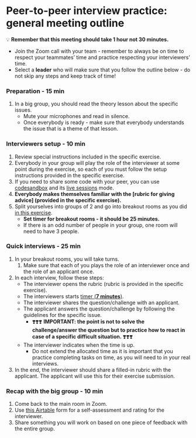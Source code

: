# Peer-to-peer interview practice: general meeting outline

💡 **Remember that this meeting should take 1 hour not 30 minutes.**

- Join the Zoom call with your team - remember to always be on time to respect your teammates’ time and practice respecting your interviewers’ time.
- Select a **leader** who will make sure that you follow the outline below - do not skip any steps and keep track of time!

### Preparation - 15 min

1. In a big group, you should read the theory lesson about the specific issues.
    - Mute your microphones and read in silence.
    - Once everybody is ready - make sure that everybody understands the issue that is a theme of that lesson.

### Interviewers setup - 10 min

1. Review special instructions included in the specific exercise.
2. Everybody in your group will play the role of the interviewer at some point during the exercise, so each of you must follow the setup instructions provided in the specific exercise.
3. If you need to share some code with your peer, you can use [codesandbox](https://codesandbox.io/signin) and its [live sessions](https://codesandbox.io/docs/live) mode.
4. **Everybody makes themselves familiar with the [rubric for giving advice] (provided in the specific exercise).**
5. Split yourselves into groups of 2 and go into breakout rooms as you did [in this exercise](https://github.com/microverseinc/curriculum-professional-skills/blob/main/job-search/job-searching-morning-session-using-breakout-rooms-for-interview-practice.md#what-are-breakout-rooms).
    - **Set timer for breakout rooms - it should be 25 minutes.**
    - If there is an odd number of people in your group, one room will need to have 3 people.

### Quick interviews - 25 min

1. In your breakout rooms, you will take turns.
    1. Make sure that each of you plays the role of an interviewer once and the role of an applicant once.
2. In each interview, follow these steps:
    - The interviewer opens the rubric (rubric is provided in the specific exercise).
    - The interviewers starts [timer (**7 minutes**)](https://vclock.com/timer/#countdown=00:07:00&enabled=0&seconds=420&title=Peer+interviews+practice&sound=xylophone&loop=1).
    - The interviewer shares the question/challenge with an applicant.
    - The applicant answers the question/challenge by following the guidelines for the specific issue.
         - ❣️❣️❣️ **IMPORTANT: the point is not to solve the challenge/answer the question but to practice how to react in case of a specific difficult situation.** ❣️❣️❣️ 
    - The interviewer indicates when the time is up.
        - Do not extend the allocated time as it is important that you practice completing tasks on time, as you will need to in your real interviews.
3. In the end, the interviewer should share a filled-in rubric with the applicant. The applicant will use this for their exercise submission.

### Recap with the big group - 10 min

1. Come back to the main room in Zoom.
2. Use [this Airtable](https://airtable.com/shrclyLFtL6b5fMdT) form for a self-assessment and rating for the interviewer.
3. Share something you will work on based on one piece of feedback with the entire group.
